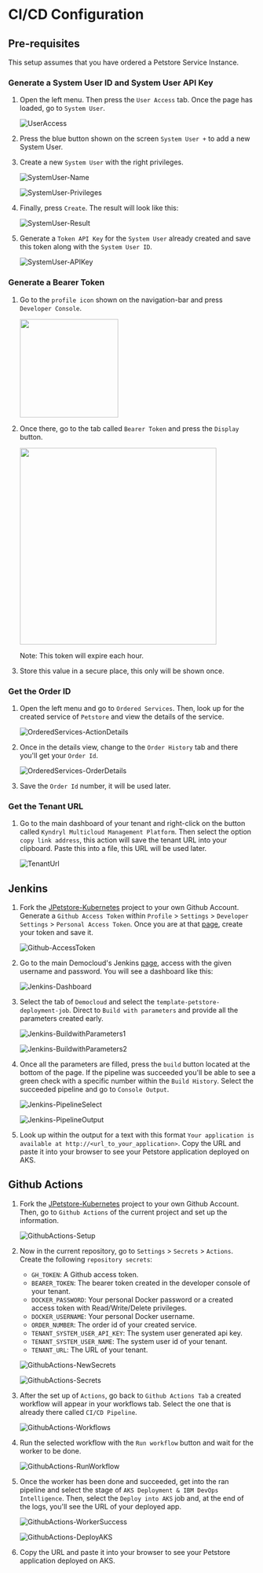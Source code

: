 # CI/CD Configuration
## Pre-requisites

This setup assumes that you have ordered a Petstore Service Instance.

### Generate a System User ID and System User API Key

1. Open the left menu. Then press the `User Access` tab. Once the page has loaded, go to `System User`.
   
   ![UserAccess](images/UserAccess-SystemUsers.png)

2. Press the blue button shown on the screen `System User +` to add a new System User.
3. Create a new `System User` with the right privileges.

   ![SystemUser-Name](images/CreateSystemUser-Name.png)


   ![SystemUser-Privileges](images/CreateSystemUser-Privileges.png)

4. Finally, press `Create`. The result will look like this:
   
   ![SystemUser-Result](images/CreateSystemUser-Result.png)

5. Generate a `Token API Key` for the `System User` already created and save this token along with the `System User ID`.

   ![SystemUser-APIKey](images/CreateSystemUser-APIKey.png)


### Generate a Bearer Token

1. Go to the `profile icon` shown on the navigation-bar and press `Developer Console`.


   <img src="images/Profile-DeveloperConsole.png" style="width:200px;">

2. Once there, go to the tab called `Bearer Token` and press the `Display` button. 

   <img src="images/DeveloperConsole-BearerToken.png" style="width:400px;">

   Note: This token will expire each hour.

3. Store this value in a secure place, this only will be shown once.

### Get the Order ID

1. Open the left menu and go to `Ordered Services`. Then, look up for the created service of `Petstore` and view the details of the service.
   
   ![OrderedServices-ActionDetails](images/OrderedServices-ActionDetails.png)

2. Once in the details view, change to the `Order History` tab and there you'll get your `Order Id`.

   ![OrderedServices-OrderDetails](images/OrderedServices-OrderDetails.png)

3. Save the `Order Id` number, it will be used later.

### Get the Tenant URL

1. Go to the main dashboard of your tenant and right-click on the button called `Kyndryl Multicloud Management Platform`. Then select the option `copy link address`, this action will save the tenant URL into your clipboard. Paste this into a file, this URL will be used later.
   
   ![TenantUrl](images/TenantUrl.png)

## Jenkins

1. Fork the [JPetstore-Kubernetes](https://github.com/mcmpdemoeng/jpetstore-kubernetes) project to your own Github Account. Generate a `Github Access Token` within `Profile` > `Settings` > `Developer Settings` > `Personal Access Token`. Once you are at that [page](https://github.com/settings/apps), create your token and save it.

   ![Github-AccessToken](images/Github-AccessToken.png)

2. Go to the main Democloud's Jenkins [page](http://13.82.103.214:8080/), access with the given username and password. You will see a dashboard like this:

   ![Jenkins-Dashboard](images/Jenkins-Dashboard.png)

3. Select the tab of `Democloud` and select the `template-petstore-deployment-job`. Direct to `Build with parameters` and provide all the parameters created early.

   ![Jenkins-BuildwithParameters1](images/Jenkins-BuildwithParameters1.png)

   ![Jenkins-BuildwithParameters2](images/Jenkins-BuildwithParameters2.png)

4. Once all the parameters are filled, press the `build` button located at the bottom of the page. If the pipeline was succeeded you'll be able to see a green check with a specific number within the `Build History`. Select the succeeded pipeline and go to `Console Output`.

   ![Jenkins-PipelineSelect](images/Jenkins-PipelineSelect.png)

   ![Jenkins-PipelineOutput](images/Jenkins-PipelineOutput.png)

5. Look up within the output for a text with this format `Your application is available at http://<url_to_your_application>`. Copy the URL and paste it into your browser to see your Petstore application deployed on AKS.
## Github Actions

1. Fork the [JPetstore-Kubernetes](https://github.com/mcmpdemoeng/jpetstore-kubernetes) project to your own Github Account. Then, go to `Github Actions` of the current project and set up the information.
   
   ![GithubActions-Setup](images/GithubActions-Setup.png)

2. Now in the current repository, go to `Settings` > `Secrets` > `Actions`. Create the following `repository secrets`:
   
   - `GH_TOKEN`: A Github access token.
   - `BEARER_TOKEN`: The bearer token created in the developer console of your tenant.
   - `DOCKER_PASSWORD`: Your personal Docker password or a created access token with Read/Write/Delete privileges.
   - `DOCKER_USERNAME`: Your personal Docker username.
   - `ORDER_NUMBER`: The order id of your created service.
   - `TENANT_SYSTEM_USER_API_KEY`: The system user generated api key.
   - `TENANT_SYSTEM_USER_NAME`: The system user id of your tenant.
   - `TENANT_URL`: The URL of your tenant.

   ![GithubActions-NewSecrets](images/ActionsSecrets-NewSecret.png)

   ![GithubActions-Secrets](images/ActionsSecrets-Secrets.png)

3. After the set up of `Actions`, go back to `Github Actions Tab` a created workflow will appear in your workflows tab. Select the one that is already there called `CI/CD Pipeline`.

   ![GithubActions-Workflows](images/GithubActions-Workflows.png)

4. Run the selected workflow with the `Run workflow` button and wait for the worker to be done.

   ![GithubActions-RunWorkflow](images/GithubActions-RunWorkflow.png)

5. Once the worker has been done and succeeded, get into the ran pipeline and select the stage of `AKS Deployment & IBM DevOps Intelligence`. Then, select the `Deploy into AKS` job and, at the end of the logs, you'll see the URL of your deployed app.

   ![GithubActions-WorkerSuccess](images/GithubActions-WorkerSuccess.png)

   ![GithubActions-DeployAKS](images/GithubActions-DeployAKS.png)

6. Copy the URL and paste it into your browser to see your Petstore application deployed on AKS.